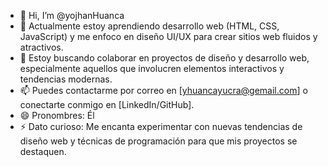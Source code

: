 - 👋 Hi, I’m @yojhanHuanca
- 🌱 Actualmente estoy aprendiendo desarrollo web (HTML, CSS, JavaScript) y me enfoco en diseño UI/UX para crear sitios web fluidos y atractivos.
- 💞️ Estoy buscando colaborar en proyectos de diseño y desarrollo web, especialmente aquellos que involucren elementos interactivos y tendencias modernas.
- 📫 Puedes contactarme por correo en [yhuancayucra@gemail.com] o conectarte conmigo en [LinkedIn/GitHub].
- 😄 Pronombres: Él
- ⚡ Dato curioso: Me encanta experimentar con nuevas tendencias de diseño web y técnicas de programación para que mis proyectos se destaquen.

<!---
yojhanHuanca/yojhanHuanca is a ✨ special ✨ repository because its `README.md` (this file) appears on your GitHub profile.
You can click the Preview link to take a look at your changes.
--->
